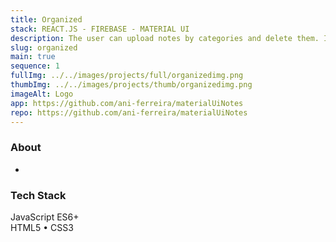 ```yaml
---
title: Organized
stack: REACT.JS - FIREBASE - MATERIAL UI
description: The user can upload notes by categories and delete them. It is connected to the Firebase database.
slug: organized
main: true
sequence: 1
fullImg: ../../images/projects/full/organizedimg.png
thumbImg: ../../images/projects/thumb/organizedimg.png
imageAlt: Logo
app: https://github.com/ani-ferreira/materialUiNotes
repo: https://github.com/ani-ferreira/materialUiNotes
---
```


### About

-

### Tech Stack

JavaScript ES6+  
HTML5 • CSS3

